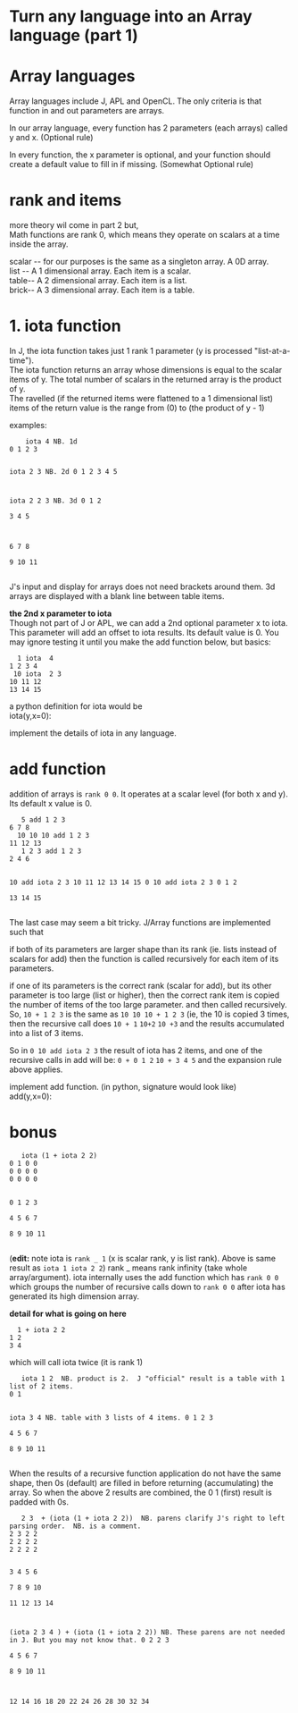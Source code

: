 # Turn any language into an Array language (part 1)
<div class="md"><h1>Array languages</h1>
<p>Array languages include J, APL and OpenCL.  The only criteria is that function in and out parameters are arrays.  </p>
<p>In our array language, every function has 2 parameters (each arrays) called y and x.  (Optional rule)</p>
<p>In every function, the x parameter is optional, and your function should create a default value to fill in if missing.  (Somewhat Optional rule)</p>
<h1>rank and items</h1>
<p>more theory wil come in part 2 but,<br/>
Math functions are rank 0, which means they operate on scalars at a time inside the array.</p>
<p>scalar -- for our purposes is the same as a singleton array.  A 0D array.<br/>
list -- A 1 dimensional array.  Each item is a scalar.<br/>
table-- A 2 dimensional array. Each item is a list.<br/>
brick-- A 3 dimensional array.  Each item is a table.  </p>
<h1>1. iota function</h1>
<p>In J, the iota function takes just 1 rank 1 parameter (y is processed "list-at-a-time").<br/>
The iota function returns an array whose dimensions is equal to the scalar items of y.
The total number of scalars in the returned array is the product of y.<br/>
The ravelled (if the returned items were flattened to a 1 dimensional list) items of the return value is the range from (0) to (the product of y - 1)</p>
<p>examples:</p>
<pre><code>    iota 4 NB. 1d
0 1 2 3

  iota 2 3  NB. 2d
0 1 2
3 4 5

  iota 2 2 3  NB. 3d
0 1 2  
3 4 5  

6 7 8  
9 10 11
</code></pre>
<p>J's input and display for arrays does not need brackets around them.  3d arrays are displayed with a blank line between table items.</p>
<p><strong>the 2nd x parameter to iota</strong><br/>
Though not part of J or APL, we can add a 2nd optional parameter x to iota.  This parameter will add an offset to iota results.  Its default value is 0.  You may ignore testing it until you make the add function below, but basics:</p>
<pre><code>  1 iota  4
1 2 3 4
 10 iota  2 3
10 11 12
13 14 15
</code></pre>
<p>a python definition for iota would be<br/>
iota(y,x=0): </p>
<p>implement the details of iota in any language.</p>
<h1>add function</h1>
<p>addition of arrays is <code>rank 0 0</code>.  It operates at a scalar level (for both x and y).  Its default x value is 0.</p>
<pre><code>   5 add 1 2 3 
6 7 8
  10 10 10 add 1 2 3 
11 12 13
   1 2 3 add 1 2 3 
2 4 6

   10 add iota 2 3
10 11 12
13 14 15
   0 10 add iota 2 3
0 1 2   
13 14 15
</code></pre>
<p>The last case may seem a bit tricky.
J/Array functions are implemented such that </p>
<p>if both of its parameters are larger shape than its rank (ie. lists instead of scalars for add) then the function is called recursively for each item of its parameters.</p>
<p>if one of its parameters is the correct rank (scalar for add), but its other parameter is too large (list or higher), then the correct rank item is copied the number of items of the too large parameter.  and then called recursively.  So, <code>10 + 1 2 3</code> is the same as <code>10 10 10 + 1 2 3</code> (ie, the 10 is copied 3 times, then the recursive call does <code>10 + 1</code> <code>10+2</code> <code>10 +3</code> and the results accumulated into a list of 3 items.</p>
<p>So in <code>0 10 add iota 2 3</code>  the result of iota has 2 items, and one of the recursive calls in add will be:  <code>0 + 0 1 2</code> <code>10 + 3 4 5</code> and the expansion rule above applies.</p>
<p>implement add function. (in python, signature would look like)<br/>
add(y,x=0):  </p>
<h1>bonus</h1>
<pre><code>   iota (1 + iota 2 2)
0 1 0 0  
0 0 0 0  
0 0 0 0  

0 1 2 3  
4 5 6 7  
8 9 10 11
</code></pre>
<p>(<strong>edit:</strong> note iota is <code>rank _ 1</code> (x is scalar rank, y is list rank).   Above is same result as  <code>iota 1 iota 2 2</code>)
rank _ means rank infinity (take whole array/argument).  iota internally uses the add function which has <code>rank 0 0</code>  which groups the number of recursive calls down to <code>rank 0 0</code> after iota has generated its high dimension array.</p>
<p><strong>detail for what is going on here</strong> </p>
<pre><code>  1 + iota 2 2
1 2
3 4
</code></pre>
<p>which will call iota twice (it is rank 1)</p>
<pre><code>   iota 1 2  NB. product is 2.  J "official" result is a table with 1 list of 2 items.
0 1

   iota 3 4   NB. table with 3 lists of 4 items.
0 1 2 3  
4 5 6 7  
8 9 10 11
</code></pre>
<p>When the results of a recursive function application do not have the same shape, then 0s (default) are filled in before returning (accumulating) the array.  So when the above 2 results are combined, the 0 1 (first) result is padded with 0s.</p>
<pre><code>   2 3  + (iota (1 + iota 2 2))  NB. parens clarify J's right to left parsing order.  NB. is a comment.
2 3 2 2    
2 2 2 2    
2 2 2 2    

3 4 5 6    
7 8 9 10   
11 12 13 14

   (iota 2 3 4 )  + (iota (1 + iota 2 2))  NB. These parens are not needed in J.  But you may not know that.
0 2 2 3    
4 5 6 7    
8 9 10 11  

12 14 16 18
20 22 24 26
28 30 32 34
</code></pre>
</div>
